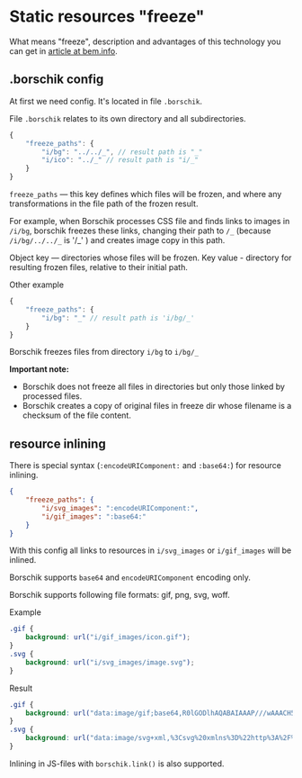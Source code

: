 <!--
{
    "title": "Static resources \"freeze\"",
    "createDate": "09-09-2013",
    "editDate": "14-09-2013",
    "summary": "borschik technique for static resource loading.",
    "thumbnail": "",
    "authors": ["androsov-alexey"],
    "tags": ["tools", "borschik"],
    "translators": [],
    "type": "tools"
}
#META_LABEL-->

# Static resources "freeze"

What means "freeze", description and advantages of this technology you can get in [article at bem.info](http://bem.info/articles/borschik).

## .borschik config

At first we need config. It's located in file `.borschik`.

File `.borschik` relates to its own directory and all subdirectories.
```js
{
    "freeze_paths": {
        "i/bg": "../../_", // result path is "_"
        "i/ico": "../_" // result path is "i/_"
    }
}
```

`freeze_paths` — this key defines which files will be frozen, and where any transformations in the file path of the frozen result.

For example, when Borschik processes CSS file and finds links to images in `/i/bg`,
borschik freezes these links, changing their path to `/_` (because `/i/bg/../../_` is '/_' ) and creates image copy in this path.

Object key — directories whose files will be frozen.
Key value - directory for resulting frozen files, relative to their initial path.

Other example
```js
{
    "freeze_paths": {
        "i/bg": "_" // result path is 'i/bg/_'
    }
}
```
Borschik freezes files from directory `i/bg` to `i/bg/_`

**Important note:**
* Borschik does not freeze all files in directories but only those linked by processed files.
* Borschik creates a copy of original files in freeze dir whose filename is a checksum of the file content.

## resource inlining
There is special syntax (`:encodeURIComponent:` and `:base64:`) for resource inlining.

```json
{
    "freeze_paths": {
        "i/svg_images": ":encodeURIComponent:",
        "i/gif_images": ":base64:"
    }
}
```

With this config all links to resources in `i/svg_images` or `i/gif_images` will be inlined.

Borschik supports `base64` and `encodeURIComponent` encoding only.

Borschik supports following file formats: gif, png, svg, woff.

Example
```css
.gif {
    background: url("i/gif_images/icon.gif");
}
.svg {
    background: url("i/svg_images/image.svg");
}
```

Result
```css
.gif {
    background: url("data:image/gif;base64,R0lGODlhAQABAIAAAP///wAAACH5BAEAAAAALAAAAAABAAEAAAICRAEAOw==");
}
.svg {
    background: url("data:image/svg+xml,%3Csvg%20xmlns%3D%22http%3A%2F%2Fwww.w3.org.......");
}
```

Inlining in JS-files with `borschik.link()` is also supported.
